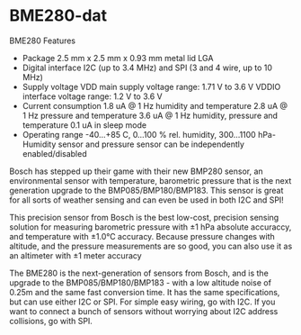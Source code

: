 
# BME280-dat


BME280 Features
- Package 2.5 mm x 2.5 mm x 0.93 mm metal lid LGA
- Digital interface I2C (up to 3.4 MHz) and SPI (3 and 4 wire, up to 10 MHz)
- Supply voltage VDD main supply voltage range: 1.71 V to 3.6 V
   VDDIO interface voltage range: 1.2 V to 3.6 V
- Current consumption 1.8 uA @ 1 Hz humidity and temperature
   2.8 uA @ 1 Hz pressure and temperature
   3.6 uA @ 1 Hz humidity, pressure and temperature
   0.1 uA in sleep mode
- Operating range -40…+85 C, 0…100 % rel. humidity, 300…1100 hPa- Humidity sensor and pressure sensor can be independently enabled/disabled

Bosch has stepped up their game with their new BMP280 sensor, an environmental sensor with temperature, barometric pressure that is the next generation upgrade to the BMP085/BMP180/BMP183. This sensor is great for all sorts of weather sensing and can even be used in both I2C and SPI!

This precision sensor from Bosch is the best low-cost, precision sensing solution for measuring barometric pressure with ±1 hPa absolute accuraccy, and temperature with ±1.0°C accuracy. Because pressure changes with altitude, and the pressure measurements are so good, you can also use it as an altimeter with  ±1 meter accuracy

The BME280 is the next-generation of sensors from Bosch, and is the upgrade to the BMP085/BMP180/BMP183 - with a low altitude noise of 0.25m and the same fast conversion time. It has the same specifications, but can use either I2C or SPI. For simple easy wiring, go with I2C. If you want to connect a bunch of sensors without worrying about I2C address collisions, go with SPI.